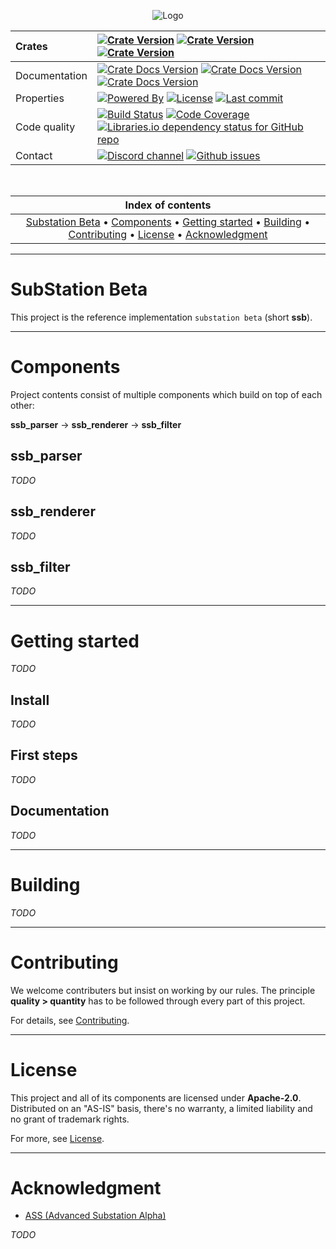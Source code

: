<p align="center">
    <img src="https://substation-beta.github.io/logo.png" alt="Logo"/>
</p>

Crates | [![Crate Version](https://img.shields.io/crates/v/ssb_parser.svg?label=ssb_parser&logo=rust)](https://crates.io/crates/ssb_parser) [![Crate Version](https://img.shields.io/crates/v/ssb_renderer.svg?label=ssb_renderer&logo=rust)](https://crates.io/crates/ssb_renderer) [![Crate Version](https://img.shields.io/crates/v/ssb_filter.svg?label=ssb_filter&logo=rust)](https://crates.io/crates/ssb_filter)
:---|:---
Documentation | [![Crate Docs Version](https://img.shields.io/crates/v/ssb_parser.svg?label=ssb_parser&logo=rust&color=informational)](https://docs.rs/ssb_parser) [![Crate Docs Version](https://img.shields.io/crates/v/ssb_renderer.svg?label=ssb_renderer&logo=rust&color=informational)](https://docs.rs/ssb_renderer) [![Crate Docs Version](https://img.shields.io/crates/v/ssb_filter.svg?label=ssb_filter&logo=rust&color=informational)](https://docs.rs/ssb_filter)
Properties | [![Powered By](https://img.shields.io/badge/powered%20by-OpenGL%203.2-important.svg?logo=c%2b%2b)](https://www.khronos.org/opengl/) [![License](https://img.shields.io/github/license/substation-beta/ssb_implementation.svg?logo=github)](https://github.com/substation-beta/ssb_implementation/blob/master/LICENSE) [![Last commit](https://img.shields.io/github/last-commit/substation-beta/ssb_implementation.svg?logo=github)](https://github.com/substation-beta/ssb_implementation/graphs/commit-activity)
Code quality | [![Build Status](https://img.shields.io/travis/substation-beta/ssb_implementation.svg?logo=travis)](https://travis-ci.org/substation-beta/ssb_implementation) [![Code Coverage](https://img.shields.io/codecov/c/github/substation-beta/ssb_implementation.svg?logo=Codecov)](https://codecov.io/gh/substation-beta/ssb_implementation) [![Libraries.io dependency status for GitHub repo](https://img.shields.io/librariesio/github/substation-beta/ssb_implementation.svg?logo=rust)](https://libraries.io/github/substation-beta/ssb_implementation)
Contact | [![Discord channel](https://img.shields.io/discord/110447863556751360.svg?logo=discord)](https://discord.gg/MFvjcGH) [![Github issues](https://img.shields.io/github/issues/substation-beta/ssb_implementation.svg?logo=github)](https://github.com/substation-beta/ssb_implementation/issues)

&nbsp;

| Index of contents |
|:---:|
| [Substation Beta](#substation-beta) &bull; [Components](#components) &bull; [Getting started](#getting-started) &bull; [Building](#building) &bull; [Contributing](#contributing) &bull; [License](#license) &bull; [Acknowledgment](#acknowledgment) |

---
# SubStation Beta
This project is the reference implementation `substation beta` (short **ssb**).

---
# Components
Project contents consist of multiple components which build on top of each other:

**ssb_parser** &rarr; **ssb_renderer** &rarr; **ssb_filter**

## ssb_parser
*TODO*
## ssb_renderer
*TODO*
## ssb_filter
*TODO*

---
# Getting started
*TODO*
## Install
*TODO*
## First steps
*TODO*
## Documentation
*TODO*

---
# Building
*TODO*

---
# Contributing
We welcome contributers but insist on working by our rules. The principle **quality > quantity** has to be followed through every part of this project.

For details, see [Contributing](./CONTRIBUTING.md).

---
# License
This project and all of its components are licensed under **Apache-2.0**. Distributed on an "AS-IS" basis, there's no warranty, a limited liability and no grant of trademark rights.

For more, see [License](./LICENSE).

---
# Acknowledgment
* [ASS (Advanced Substation Alpha)](https://en.wikipedia.org/wiki/SubStation_Alpha#Advanced_SubStation_Alpha)

*TODO*

&nbsp;
